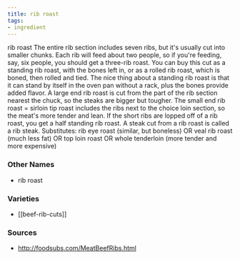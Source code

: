```yaml
---
title: rib roast
tags:
- ingredient
---
```

rib roast The entire rib section includes seven ribs, but it's usually cut into smaller chunks. Each rib will feed about two people, so if you're feeding, say, six people, you should get a three-rib roast. You can buy this cut as a standing rib roast, with the bones left in, or as a rolled rib roast, which is boned, then rolled and tied. The nice thing about a standing rib roast is that it can stand by itself in the oven pan without a rack, plus the bones provide added flavor. A large end rib roast is cut from the part of the rib section nearest the chuck, so the steaks are bigger but tougher. The small end rib roast = sirloin tip roast includes the ribs next to the choice loin section, so the meat's more tender and lean. If the short ribs are lopped off of a rib roast, you get a half standing rib roast. A steak cut from a rib roast is called a rib steak. Substitutes: rib eye roast (similar, but boneless) OR veal rib roast (much less fat) OR top loin roast OR whole tenderloin (more tender and more expensive)

### Other Names

* rib roast

### Varieties

* [[beef-rib-cuts]]

### Sources
* http://foodsubs.com/MeatBeefRibs.html
